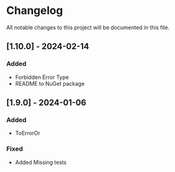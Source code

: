 # Changelog

All notable changes to this project will be documented in this file.

## [1.10.0] - 2024-02-14
### Added
- Forbidden Error Type
- README to NuGet package

## [1.9.0] - 2024-01-06
### Added
- ToErrorOr

### Fixed
- Added Missing tests
